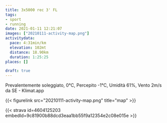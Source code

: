 ```yaml
---
title: 3x5000 rec 3' FL 
tags:
- sport
- running
date: 2021-01-11 12:21:07
images: ["20210111-activity-map.png"]
activitydata:
  pace: 4:31min/km
  elevation: 102mt
  distance: 18.90km
  duration: 1:25:25
places: []

draft: true
---
```


Prevalentemente soleggiato, 0°C, Percepito -1°C, Umidità 61%, Vento 2m/s da SE - Klimat.app



{{< figurelink src="20210111-activity-map.png" title="map" >}}


{{< strava id=4604125203 embedId=9c81900b88dcd3eaa1bb55f9a12354e2c08e015e >}}